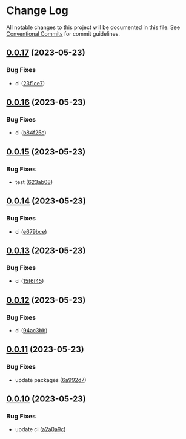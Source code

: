 # Change Log

All notable changes to this project will be documented in this file.
See [Conventional Commits](https://conventionalcommits.org) for commit guidelines.

## [0.0.17](https://github.com/SreenivasanNaarayanan/nx-monorepo/compare/@sreeni1312/reusable-lib@0.0.16...@sreeni1312/reusable-lib@0.0.17) (2023-05-23)

### Bug Fixes

- ci ([23f1ce7](https://github.com/SreenivasanNaarayanan/nx-monorepo/commit/23f1ce7ef09fa9ec90354dd5b1f190e385056ec0))

## [0.0.16](https://github.com/SreenivasanNaarayanan/nx-monorepo/compare/@sreeni1312/reusable-lib@0.0.15...@sreeni1312/reusable-lib@0.0.16) (2023-05-23)

### Bug Fixes

- ci ([b84f25c](https://github.com/SreenivasanNaarayanan/nx-monorepo/commit/b84f25c5f2a2913b13ce19c65d62d84622aadc67))

## [0.0.15](https://github.com/SreenivasanNaarayanan/nx-monorepo/compare/@sreeni1312/reusable-lib@0.0.14...@sreeni1312/reusable-lib@0.0.15) (2023-05-23)

### Bug Fixes

- test ([623ab08](https://github.com/SreenivasanNaarayanan/nx-monorepo/commit/623ab0823b471cccbfc7d09564d41485692c3272))

## [0.0.14](https://github.com/SreenivasanNaarayanan/nx-monorepo/compare/@sreeni1312/reusable-lib@0.0.13...@sreeni1312/reusable-lib@0.0.14) (2023-05-23)

### Bug Fixes

- ci ([e679bce](https://github.com/SreenivasanNaarayanan/nx-monorepo/commit/e679bce4a730682529311e498ee654652d40d2ca))

## [0.0.13](https://github.com/SreenivasanNaarayanan/nx-monorepo/compare/@sreeni1312/reusable-lib@0.0.12...@sreeni1312/reusable-lib@0.0.13) (2023-05-23)

### Bug Fixes

- ci ([15f6f45](https://github.com/SreenivasanNaarayanan/nx-monorepo/commit/15f6f45460830c9f2e58269fe268838bf1f7da4b))

## [0.0.12](https://github.com/SreenivasanNaarayanan/nx-monorepo/compare/@sreeni1312/reusable-lib@0.0.11...@sreeni1312/reusable-lib@0.0.12) (2023-05-23)

### Bug Fixes

- ci ([94ac3bb](https://github.com/SreenivasanNaarayanan/nx-monorepo/commit/94ac3bb54c049b50774ab59937dd4da33c316b34))

## [0.0.11](https://github.com/SreenivasanNaarayanan/nx-monorepo/compare/@sreeni1312/reusable-lib@0.0.10...@sreeni1312/reusable-lib@0.0.11) (2023-05-23)

### Bug Fixes

- update packages ([6a992d7](https://github.com/SreenivasanNaarayanan/nx-monorepo/commit/6a992d7e2a7958797f0d42c76d758b472dc44526))

## [0.0.10](https://github.com/SreenivasanNaarayanan/nx-monorepo/compare/@sreeni1312/reusable-lib@0.0.9...@sreeni1312/reusable-lib@0.0.10) (2023-05-23)

### Bug Fixes

- update ci ([a2a0a9c](https://github.com/SreenivasanNaarayanan/nx-monorepo/commit/a2a0a9cbbd6cbbd1825ab6b86312f7a95b1a52c5))
